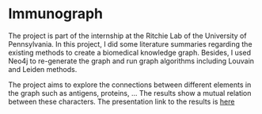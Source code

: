 # Immunograph

The project is part of the internship at the Ritchie Lab of the University of Pennsylvania. In this project, I did some literature summaries regarding the existing
methods to create a biomedical knowledge graph. Besides, I used Neo4j to re-generate the graph and run graph algorithms including Louvain and Leiden methods.

The project aims to explore the connections between different elements in the graph such as antigens, proteins, ... The results show a mutual relation between these characters. The presentation link to the results is [here](https://www.canva.com/design/DAFHyFJu8Cw/BfB7y9IsntcR1QydShLcjQ/edit?utm_content=DAFHyFJu8Cw&utm_campaign=designshare&utm_medium=link2&utm_source=sharebutton)
